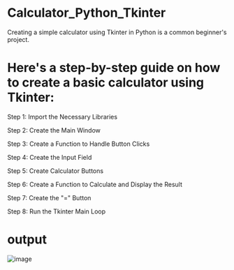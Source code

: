 # Calculator_Python_Tkinter
Creating a simple calculator using Tkinter in Python is a common beginner's project. 
# Here's a step-by-step guide on how to create a basic calculator using Tkinter:
Step 1: Import the Necessary Libraries

Step 2: Create the Main Window

Step 3: Create a Function to Handle Button Clicks

Step 4: Create the Input Field

Step 5: Create Calculator Buttons

Step 6: Create a Function to Calculate and Display the Result

Step 7: Create the "=" Button

Step 8: Run the Tkinter Main Loop

# output
![image](https://github.com/Latasharma26/Calculator_Python_Tkinter/assets/96385877/b283eece-9e0f-4233-b526-1eda47429ce8)
